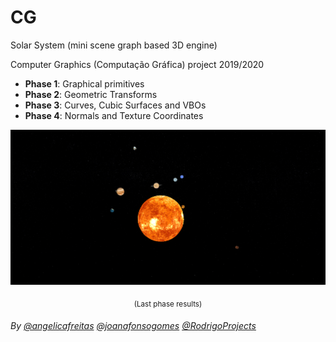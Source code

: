 # CG

Solar System (mini scene graph based 3D engine)

Computer Graphics (Computação Gráfica) project 2019/2020

- **Phase 1**: Graphical primitives
- **Phase 2**: Geometric Transforms
- **Phase 3**: Curves, Cubic Surfaces and VBOs
- **Phase 4**: Normals and Texture Coordinates

<p align="center">
<img src="https://github.com/joanafonsogomes/CG/blob/master/Phase4/solarsystem.png" width="700">
</p>
<p align="center">
<sub>(Last phase results)</sub>
</p>

###### By [@angelicafreitas](https://github.com/angelicafreitas) [@joanafonsogomes]( https://github.com/joanafonsogomes) [@RodrigoProjects](https://github.com/RodrigoProjects)
